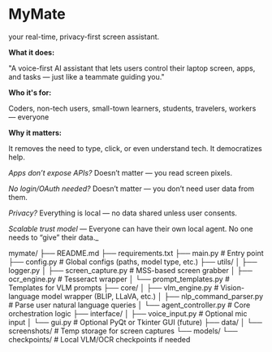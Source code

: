 # MyMate
your real-time, privacy-first screen assistant.



**What it does:**

"A voice-first AI assistant that lets users control their laptop screen, apps, and tasks — just like a teammate guiding you."

**Who it's for:**

Coders, non-tech users, small-town learners, students, travelers, workers — everyone

**Why it matters:**

It removes the need to type, click, or even understand tech. It democratizes help.

*Apps don’t expose APIs?*  Doesn’t matter — you read screen pixels.

*No login/OAuth needed?* Doesn’t matter — you don’t need user data from them.

*Privacy?* Everything is local — no data shared unless user consents.

*Scalable trust model* — Everyone can have their own local agent. No one needs to “give” their data._


mymate/
├── README.md
├── requirements.txt
├── main.py                        # Entry point
├── config.py                      # Global configs (paths, model type, etc.)
├── utils/
│   ├── logger.py
│   ├── screen_capture.py          # MSS-based screen grabber
│   ├── ocr_engine.py              # Tesseract wrapper
│   └── prompt_templates.py        # Templates for VLM prompts
├── core/
│   ├── vlm_engine.py              # Vision-language model wrapper (BLIP, LLaVA, etc.)
│   ├── nlp_command_parser.py      # Parse user natural language queries
│   └── agent_controller.py        # Core orchestration logic
├── interface/
│   ├── voice_input.py             # Optional mic input
│   └── gui.py                     # Optional PyQt or Tkinter GUI (future)
├── data/
│   └── screenshots/               # Temp storage for screen captures
└── models/
    └── checkpoints/              # Local VLM/OCR checkpoints if needed
